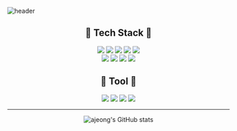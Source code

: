![header](https://capsule-render.vercel.app/api?type=waving&color=auto&height=150&section=header&&text=Ajeong%20Im&fontSize=40)

<h2 align="center">👾 Tech Stack 👾</h2> 
 
<div align=center> 
  
<img src="https://img.shields.io/badge/C-A8B9CC?style=for-the-badge&logo=C&logoColor=white">
<img src="https://img.shields.io/badge/html5-E34F26?style=for-the-badge&logo=html5&logoColor=white">
<img src="https://img.shields.io/badge/css-1572B6?style=for-the-badge&logo=css3&logoColor=white">
<img src="https://img.shields.io/badge/react-61DAFB?style=for-the-badge&logo=react&logoColor=black"> 
<img src="https://img.shields.io/badge/next-000000?style=for-the-badge&logo=nextdotjs&logoColor=white">
<br/>
<img src="https://img.shields.io/badge/node-5FA04E?style=for-the-badge&logo=nodedotjs&logoColor=white">
<img src="https://img.shields.io/badge/express-000000?style=for-the-badge&logo=express&logoColor=white">
<img src="https://img.shields.io/badge/javascript-F7DF1E?style=for-the-badge&logo=javascript&logoColor=white">
<img src="https://img.shields.io/badge/typescript-3178C6?style=for-the-badge&logo=typescript&logoColor=white">

<h2 align="center">🎥 Tool 🎥</h2>
<img src="https://img.shields.io/badge/Slack-4A154B?style=for-the-badge&logo=Slack&logoColor=white">
<img src="https://img.shields.io/badge/Notion-000000?style=for-the-badge&logo=Notion&logoColor=white">
<img src="https://img.shields.io/badge/Figma-F24E1E?style=for-the-badge&logo=Figma&logoColor=white">
<img src="https://img.shields.io/badge/VSCODE-007ACC?style=for-the-badge&logo=Visual Studio Code&logoColor=white"> 


***

![ajeong's GitHub stats](https://github-readme-stats.vercel.app/api?username=Ajeong-Im&show_icons=true&theme=radical)
<br>
  
</div>


